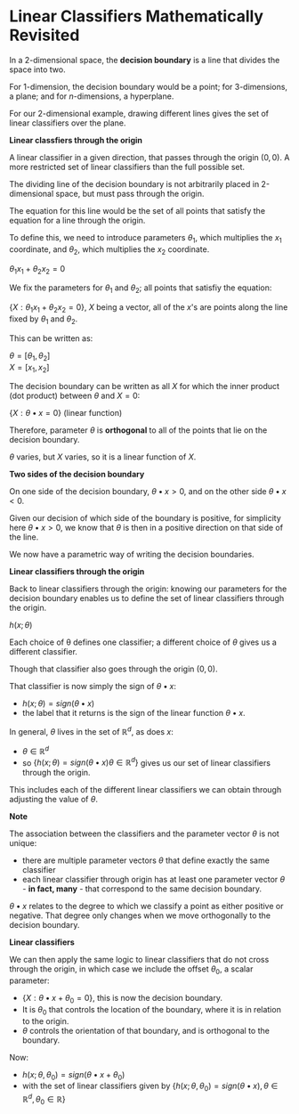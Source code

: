 # Linear Classifiers Mathematically Revisited

In a 2-dimensional space, the **decision boundary** is a line that divides the space into two.

For 1-dimension, the decision boundary would be a point; for 3-dimensions, a plane; and for $n$-dimensions, a hyperplane.

For our 2-dimensional example, drawing different lines gives the set of linear classifiers over the plane.

**Linear classfiers through the origin**

A linear classifier in a given direction, that passes through the origin $(0, 0)$. A more restricted set of linear classifiers than the full possible set.

The dividing line of the decision boundary is not arbitrarily placed in 2-dimensional space, but must pass through the origin.

The equation for this line would be the set of all points that satisfy the equation for a line through the origin.

To define this, we need to introduce parameters $θ_1$, which multiplies the $x_1$ coordinate, and $θ_2$, which multiplies the $x_2$ coordinate.

$θ_1x_1 +  θ_2x_2 = 0$

We fix the parameters for $θ_1$ and $θ_2$; all points that satisfiy the equation:

$\{X: θ_1x_1 + θ_2x_2 = 0\}$, $X$ being a vector, all of the $x$'s are points along the line fixed by $θ_1$ and $θ_2$.

This can be written as:

$θ = [θ_1, θ_2]$  
$X = [x_1, x_2]$

The decision boundary can be written as all $X$ for which the inner product (dot product) between $θ$ and $X = 0$:

$\{X: θ•x = 0\}$ (linear function)

Therefore, parameter $θ$ is **orthogonal** to all of the points that lie on the decision boundary.

$θ$ varies, but $X$ varies, so it is a linear function of $X$.

**Two sides of the decision boundary**

On one side of the decision boundary, $θ • x > 0$, and on the other side $θ • x < 0$.

Given our decision of which side of the boundary is positive, for simplicity here $θ • x > 0$, we know that $θ$ is then in a positive direction on that side of the line.

We now have a parametric way of writing the decision boundaries.

**Linear classifiers through the origin**

Back to linear classifiers through the origin: knowing our parameters for the decision boundary enables us to define the set of linear classifiers through the origin.

$h(x; θ)$

Each choice of θ defines one classifier; a different choice of $θ$ gives us a different classifier.

Though that classifier also goes through the origin $(0, 0)$.

That classifier is now simply the sign of $θ • x$:

- $h(x; θ) = sign(θ • x)$
- the label that it returns is the sign of the linear function $θ • x$.

In general, $θ$ lives in the set of $ℝ^d$, as does $x$:

- $θ ∈ ℝ^d$
- so $\{h(x; θ) = sign(θ • x) θ ∈ ℝ^d\}$ gives us our set of linear classifiers through the origin.

This includes each of the different linear classifiers we can obtain through adjusting the value of $θ$.

**Note**

The association between the classifiers and the parameter vector $θ$ is not unique:

- there are multiple parameter vectors $θ$ that define exactly the same classifier
- each linear classifier through origin has at least one parameter vector $θ$ - **in fact, many** - that correspond to the same decision boundary.

$θ•x$ relates to the degree to which we classify a point as either positive or negative. That degree only changes when we move orthogonally to the decision boundary.

**Linear classifiers**

We can then apply the same logic to linear classifiers that do not cross through the origin, in which case we include the offset $θ_0$, a scalar parameter:

- $\{X: θ • x + θ_0 = 0\}$, this is now the decision boundary.
- It is $θ_0$ that controls the location of the boundary, where it is in relation to the origin.
- $θ$ controls the orientation of that boundary, and is orthogonal to the boundary.

Now:

- $h(x; θ, θ_0) = sign(θ • x + θ_0)$
- with the set of linear classifiers given by $\{h(x; θ, θ_0) = sign(θ • x), θ ∈ ℝ^d, θ_0 ∈ ℝ\}$
